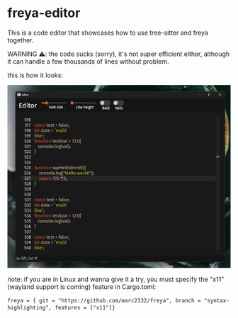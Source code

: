 # freya-editor

This is a code editor that showcases how to use tree-sitter and freya together.

WARNING ⚠️: the code sucks (sorry), it's not super efficient either, although it can handle a few thousands of lines without problem.

this is how it looks:

![Demo](./demo.png)

note: if you are in Linux and wanna give it a try, you must specify the "x11" (wayland support is coming) feature in Cargo.toml:

```
freya = { git = "https://github.com/marc2332/freya", branch = "syntax-highlighting", features = ["x11"]}
```